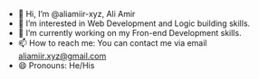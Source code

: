 - 👋 Hi, I’m @aliamiir-xyz, Ali Amir
- 👀 I’m interested in Web Development and Logic building skills.
- 🌱 I’m currently working on my Fron-end Development skills.
- 📫 How to reach me: You can contact me via email aliamiir.xyz@gmail.com
- 😄 Pronouns: He/His

<!---
aliamiir-xyz/aliamiir-xyz is a ✨ special ✨ repository because its `README.md` (this file) appears on your GitHub profile.
You can click the Preview link to take a look at your changes.
--->

